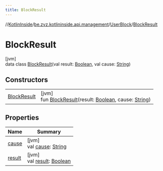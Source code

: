 ```yaml
---
title: BlockResult
---
```

//[KotlinInside](../../../../index.html)/[be.zvz.kotlininside.api.management](../../index.html)/[UserBlock](../index.html)/[BlockResult](index.html)



# BlockResult



[jvm]\
data class [BlockResult](index.html)(val result: [Boolean](https://kotlinlang.org/api/latest/jvm/stdlib/kotlin/-boolean/index.html), val cause: [String](https://kotlinlang.org/api/latest/jvm/stdlib/kotlin/-string/index.html))



## Constructors


| | |
|---|---|
| [BlockResult](-block-result.html) | [jvm]<br>fun [BlockResult](-block-result.html)(result: [Boolean](https://kotlinlang.org/api/latest/jvm/stdlib/kotlin/-boolean/index.html), cause: [String](https://kotlinlang.org/api/latest/jvm/stdlib/kotlin/-string/index.html)) |


## Properties


| Name | Summary |
|---|---|
| [cause](cause.html) | [jvm]<br>val [cause](cause.html): [String](https://kotlinlang.org/api/latest/jvm/stdlib/kotlin/-string/index.html) |
| [result](result.html) | [jvm]<br>val [result](result.html): [Boolean](https://kotlinlang.org/api/latest/jvm/stdlib/kotlin/-boolean/index.html) |

